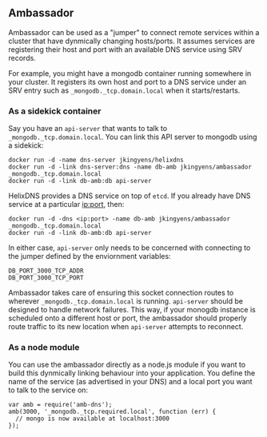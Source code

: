## Ambassador

Ambassador can be used as a "jumper" to connect remote services within a cluster that have dynmically changing hosts/ports. It assumes services are registering their host and port with an available DNS service using SRV records.

For example, you might have a mongodb container running somewhere in your cluster. It registers its own host and port to a DNS service under an SRV entry such as `_mongodb._tcp.domain.local` when it starts/restarts. 

### As a sidekick container

Say you have an `api-server` that wants to talk to `_mongodb._tcp.domain.local`. You can link this API server to mongodb using a sidekick:

    docker run -d -name dns-server jkingyens/helixdns
    docker run -d -link dns-server:dns -name db-amb jkingyens/ambassador _mongodb._tcp.domain.local
    docker run -d -link db-amb:db api-server

HelixDNS provides a DNS service on top of `etcd`. If you already have DNS service at a particular <ip:port>, then:

    docker run -d -dns <ip:port> -name db-amb jkingyens/ambassador _mongodb._tcp.domain.local
    docker run -d -link db-amb:db api-server

In either case, `api-server` only needs to be concerned with connecting to the jumper defined by the enviornment variables:

    DB_PORT_3000_TCP_ADDR
    DB_PORT_3000_TCP_PORT
    
Ambassador takes care of ensuring this socket connection routes to wherever `_mongodb._tcp.domain.local` is running. `api-server` should be designed to handle network failures. This way, if your monogdb instance is scheduled onto a different host or port, the ambassador should properly route traffic to its new location when `api-server` attempts to reconnect.

### As a node module

You can use the ambassador directly as a node.js module if you want to build this dynmically linking behaviour into your application. You define the name of the service (as advertised in your DNS) and a local port you want to talk to the service on:

    var amb = require('amb-dns');
    amb(3000, '_mongodb._tcp.required.local', function (err) {
      // mongo is now available at localhost:3000
    });
